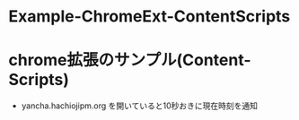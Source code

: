 Example-ChromeExt-ContentScripts
================================

# chrome拡張のサンプル(Content-Scripts)
* yancha.hachiojipm.org を開いていると10秒おきに現在時刻を通知
